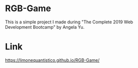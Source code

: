 # RGB-Game
This is a simple project I made during "The Complete 2019 Web Development Bootcamp" by Angela Yu.

# Link
https://limonequantistico.github.io/RGB-Game/
